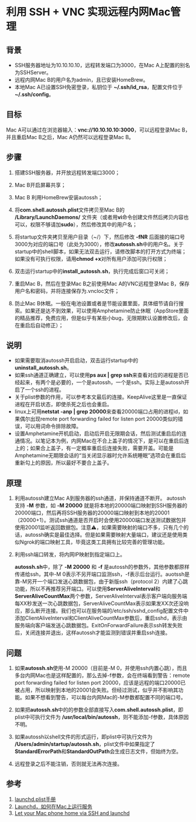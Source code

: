 # 利用 SSH + VNC 实现远程内网Mac管理

## 背景
* SSH服务器地址为10.10.10.10，远程转发端口为3000，在Mac A上配置的别名为SSHServer。
* 远程内网Mac B的用户名为admin，且已安装HomeBrew。
* 本地Mac A已设置SSH免密登录，私钥位于 **~/.ssh/id_rsa**，配置文件位于 **~/.ssh/config**。

## 目标
Mac A可以通过在浏览器输入：**vnc://10.10.10.10:3000**，可以远程登录Mac B，并且重启Mac B之后，Mac A仍然可以远程登录Mac B。

## 步骤
1. 搭建SSH服务器，并开放远程转发端口3000；

2. Mac B开启屏幕共享；

3. Mac B 利用HomeBrew安装autossh；

4. 将**com.shell.autossh.plist**文件拷贝至Mac B的 **/Library/LaunchDaemons/** 文件夹（或者用**vi**命令创建文件然后拷贝内容也可以，权限不够请加**sudo**），然后修改其中的用户名；

5. 将startup文件夹拷贝至用户目录（~/）下，然后修改 **-fNR** 后面接的端口号3000为对应的端口号（此处为3000），修改**autossh.sh**中的用户名。关于startup中的shell脚本，如果无法双击运行，请修改脚本的打开方式为终端；如果没有可执行权限，请用**chmod +x**对所有用户添加可执行权限；

6. 双击运行startup中的**install_autossh.sh**，执行完成后窗口可关闭；

7. 重启Mac B，然后在登录Mac B之前使用Mac A的VNC远程登录Mac B，保存用户名和密码，并将连接保存为.vncloc文件；

8. 防止Mac B休眠。一般在电池设置或者是节能设置里面，具体细节请自行搜索。如果还是达不到效果，可以使用Amphetamine防止休眠（AppStore里面的精品推荐，免费应用，但是似乎有某些小bug，无限期默认设置修改后，会在重启后自动修正）；

## 说明
* 如果需要取消autossh开启启动，双击运行startup中的**uninstall_autossh.sh**。
* 如果ssh通道正确建立，可以使用**ps aux | grep ssh**来查看对应的进程是否已经起来，有两个是必要的，一个是autossh，一个是ssh。实际上是autossh开启了一个ssh的进程。
* 关于plist参数的作用，可以参考本文最后的连接。KeepAlive这里是一直保证进程在开启状态，即使杀死之后也会重启。
* linux上可用**netstat -anp | grep 20000**来查看20000端口占用的进程id，如果偶尔出现remote port forwarding failed for listen port 20000类似的错误，可以用词命令排除故障。
* 设置Amphetamine开机启动，启动后开启无限期会话，然后测试重启后的连通情况。以笔记本为例，内网Mac在不合上盖子的情况下，是可以在重启后连上的；如果合上盖子，有一定概率重启后连接失败，需要开盖。可能是Amphetamine无期限会话的“当关闭显示器时允许系统睡眠”选项会在重启后重新勾上的原因，所以最好不要合上盖子。

## 原理
1. 利用autossh建立Mac A到服务器的ssh通道，并保持通道不断开。
   autossh支持 **-M** 参数，如 **-M 20000** 就是将本地的20000端口映射到SSH服务器的20000端口，然后再将SSH服务器的20000端口映射到本地的20001（20000+1）。测试ssh通道是否开启时会使用20000端口发送测试数据包并使用20001监听返回数据包。注意⚠️，如果需要映射的端口不多，只有几个的话，autossh确实是最佳选择。但是如果需要映射大量端口，建议还是使用类似Ngrok的端口映射工具，毕竟这类工具拥有比较完善的管理功能。

2. 利用ssh端口转发，将内网IP映射到指定端口上。

   **autossh.sh**中，除了 **-M 20000** 和 **-f** 是autossh的参数外，其他参数都原样传递给ssh，其中-M 0表示不另开端口监测ssh，-f表示后台运行。auotssh是靠-M另开一个端口发送心跳数据包，由于新版ssh（protocol 2）内建了心跳功能，所以不再推荐另开端口。可以使用**ServerAliveInterval**和**ServerAliveCountMax**两个参数，ServerAliveInterval表示客户端向服务端每XX秒发送一次心跳数据包，ServerAliveCountMax表示如果发XX次还没响应，那么断开连接。我们也可以在服务端的/etc/ssh/sshd_config配置文件中添加ClientAliveInterval和ClientAliveCountMax参数后，重启sshd，表示由服务端向客户端发送心跳数据包。ExitOnForwardFailure表示ssh转发失败后，关闭连接并退出，这样autossh才能监测到错误并重启ssh连接。

## 问题
1. 如果**autossh.sh**使用-M 20000（目前是-M 0，并使用ssh内置心跳），而且多台内网Mac也是这样配置的，那么去掉-f参数，会在终端看到警告：remote port forwarding failed for listen port 20000，应该是远程的端口20000已被占用，所以映射到本地的20001会失败。但经过测试，似乎并不影响其功能。如果不想看到警告，可以每台内网Mac的-M参数都配置不同的端口号。

2. 如果把**autossh.sh**中的的参数全部直接写入**com.shell.autossh.plist**，即plist中可执行文件为 **/usr/local/bin/autossh**，则不能添加-f参数，具体原因不明。

3. 如果autossh以shell文件的形式运行，即plist中可执行文件为 **/Users/admin/startup/autossh.sh**，plist文件中如果指定了**StandardErrorPath**和**StandardOutPath**会生成日志文件，但始终为空。

4. 远程登录之后不能注销，否则就无法再次连接。

## 参考
1. [launchd.plist手册](https://www.manpagez.com/man/5/launchd.plist/)
2. [Launchd，如何在Mac上运行服务](https://yishanhe.net/dive-into-launchd/)
3. [Let your Mac phone home via SSH and launchd](https://blog.because-security.com/t/let-your-mac-phone-home-via-ssh-and-launchd/304)


